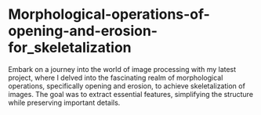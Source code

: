 # Morphological-operations-of-opening-and-erosion-for_skeletalization
Embark on a journey into the world of image processing with my latest project, where I delved into the fascinating realm of morphological operations, specifically opening and erosion, to achieve skeletalization of images. The goal was to extract essential features, simplifying the structure while preserving important details.
